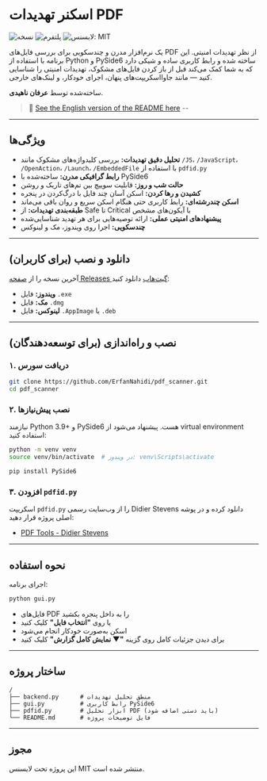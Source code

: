 # اسکنر تهدیدات PDF

![نسخه](https://img.shields.io/badge/Version-4.0.0-5865F2)
![پلتفرم](https://img.shields.io/badge/Platform-Windows%20%7C%20macOS%20%7C%20Linux-blue)
![لایسنس: MIT](https://img.shields.io/badge/License-MIT-blue.svg)

یک نرم‌افزار مدرن و چندسکویی برای بررسی فایل‌های PDF از نظر تهدیدات امنیتی. این برنامه با استفاده از Python و PySide6 ساخته شده و رابط کاربری ساده و شیکی دارد که به شما کمک می‌کند قبل از باز کردن فایل‌های مشکوک، تهدیدات امنیتی را شناسایی کنید — مانند جاوااسکریپت‌های پنهان، اجرای خودکار، و لینک‌های خارجی.

ساخته‌شده توسط **عرفان ناهیدی**.

> 🔗 [See the English version of the README here](https://github.com/ErfanNahidi/pdf_scanner/blob/main/readme.md)
--
---

## ویژگی‌ها

* **تحلیل دقیق تهدیدات:** بررسی کلیدواژه‌های مشکوک مانند `/JS`، `/JavaScript`، `/OpenAction`، `/Launch`، `/EmbeddedFile` با استفاده از `pdfid.py`
* **رابط گرافیکی مدرن:** ساخته‌شده با PySide6
* **حالت شب و روز:** قابلیت سوییچ بین تم‌های تاریک و روشن
* **کشیدن و رها کردن:** اسکن آسان چند فایل با درگ‌کردن در پنجره
* **اسکن چندرشته‌ای:** رابط کاربری حتی هنگام اسکن سریع و روان باقی می‌ماند
* **طبقه‌بندی تهدیدات:** از Safe تا Critical با آیکون‌های مشخص
* **پیشنهادهای امنیتی عملی:** ارائه توصیه‌هایی برای هر تهدید شناسایی‌شده
* **چندسکویی:** اجرا روی ویندوز، مک و لینوکس

---

## دانلود و نصب (برای کاربران)

آخرین نسخه را از [صفحه Releases گیت‌هاب](https://github.com/ErfanNahidi/pdf_scanner/releases) دانلود کنید:

* **ویندوز:** فایل `.exe`
* **مک:** فایل `.dmg`
* **لینوکس:** فایل `.AppImage` یا `.deb`

---

## نصب و راه‌اندازی (برای توسعه‌دهندگان)

### ۱. دریافت سورس

```bash
git clone https://github.com/ErfanNahidi/pdf_scanner.git
cd pdf_scanner
```

### ۲. نصب پیش‌نیازها

نیازمند Python 3.9+ و PySide6 هست. پیشنهاد می‌شود از virtual environment استفاده کنید:

```bash
python -m venv venv
source venv/bin/activate  # در ویندوز: venv\Scripts\activate

pip install PySide6
```

### ۳. افزودن `pdfid.py`

اسکریپت `pdfid.py` را از وب‌سایت رسمی Didier Stevens دانلود کرده و در پوشه اصلی پروژه قرار دهید:

* [PDF Tools - Didier Stevens](https://blog.didierstevens.com/programs/pdf-tools/)

---

## نحوه استفاده

اجرای برنامه:

```bash
python gui.py
```

* فایل‌های PDF را به داخل پنجره بکشید
* یا روی **"انتخاب فایل"** کلیک کنید
* اسکن به‌صورت خودکار انجام می‌شود
* برای دیدن جزئیات کامل روی گزینه **"▼ نمایش کامل گزارش"** کلیک کنید

---

## ساختار پروژه

```
/
├── backend.py      # منطق تحلیل تهدیدات
├── gui.py          # رابط کاربری PySide6
├── pdfid.py        # ابزار تحلیل PDF (باید دستی اضافه شود)
└── README.md       # فایل توضیحات پروژه
```

---

## مجوز

این پروژه تحت لایسنس MIT منتشر شده است.
